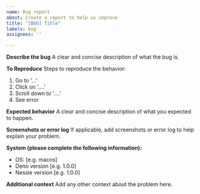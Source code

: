 ```yaml
---
name: Bug report
about: Create a report to help us improve
title: "[BUG] Title"
labels: bug
assignees: ''

---
```


**Describe the bug**
A clear and concise description of what the bug is.

**To Reproduce**
Steps to reproduce the behavior:
1. Go to '...'
2. Click on '....'
3. Scroll down to '....'
4. See error

**Expected behavior**
A clear and concise description of what you expected to happen.

**Screenshots or error log**
If applicable, add screenshots or error log to help explain your problem.

**System (please complete the following information):**
 - OS: [e.g. macos]
 - Deno version [e.g. 1.0.0]
 - Nessie version [e.g. 1.0.0]

**Additional context**
Add any other context about the problem here.
